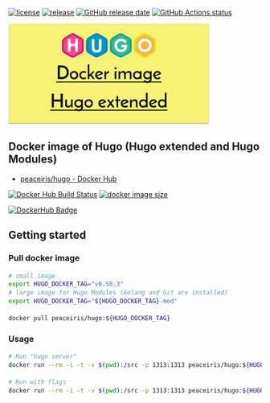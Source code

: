<!-- https://shields.io/ -->
[![license](https://img.shields.io/github/license/peaceiris/hugo-extended-docker.svg)](https://github.com/peaceiris/hugo-extended-docker/blob/master/LICENSE)
[![release](https://img.shields.io/github/release/peaceiris/hugo-extended-docker.svg)](https://github.com/peaceiris/hugo-extended-docker/releases/latest)
[![GitHub release date](https://img.shields.io/github/release-date/peaceiris/hugo-extended-docker.svg)](https://github.com/peaceiris/hugo-extended-docker/releases)
[![GitHub Actions status](https://github.com/peaceiris/hugo-extended-docker/workflows/Docker%20Image%20CI/badge.svg)](https://github.com/peaceiris/hugo-extended-docker/actions)

<img width="400" alt="Docker image of Hugo extended version" src="./images/ogp.svg">



## Docker image of Hugo (Hugo extended and Hugo Modules)

- [peaceiris/hugo - Docker Hub]

[![Docker Hub Build Status](https://img.shields.io/docker/cloud/build/peaceiris/hugo.svg)](https://hub.docker.com/r/peaceiris/hugo)
[![docker image size](https://images.microbadger.com/badges/image/peaceiris/hugo.svg)](https://microbadger.com/images/peaceiris/hugo)

<!-- https://microbadger.com/ -->

[![DockerHub Badge](https://dockeri.co/image/peaceiris/hugo)][peaceiris/hugo - Docker Hub]

[peaceiris/hugo - Docker Hub]: https://hub.docker.com/r/peaceiris/hugo



## Getting started

### Pull docker image

```sh
# small image
export HUGO_DOCKER_TAG="v0.58.3"
# large image for Hugo Modules (Golang and Git are installed)
export HUGO_DOCKER_TAG="${HUGO_DOCKER_TAG}-mod"

docker pull peaceiris/hugo:${HUGO_DOCKER_TAG}
```

### Usage

```sh
# Run "hugo server"
docker run --rm -i -t -v $(pwd):/src -p 1313:1313 peaceiris/hugo:${HUGO_DOCKER_TAG} server

# Run with flags
docker run --rm -i -t -v $(pwd):/src -p 1313:1313 peaceiris/hugo:${HUGO_DOCKER_TAG} --gc --minify --cleanDestinationDir
```
